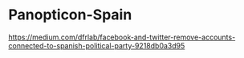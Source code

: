 # Panopticon-Spain

https://medium.com/dfrlab/facebook-and-twitter-remove-accounts-connected-to-spanish-political-party-9218db0a3d95
